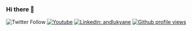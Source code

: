 ### Hi there 👋
![Twitter Follow](https://img.shields.io/twitter/follow/HasanNaser_?style=social)
[![Youtube](https://img.shields.io/static/v1?label=&message=Youtube&color=red)](https://www.youtube.com/hasannaser195)
[![Linkedin: andlukyane](https://img.shields.io/badge/-Hasan%20Naser-blue?style=flat-square&logo=Linkedin&logoColor=white&link=https://www.linkedin.com/in/25hasanaser/)](https://www.linkedin.com/in/25hasanaser/) 
[![Github profile views](https://gpvc.arturio.dev/hasannaser)](https://hasan-naser.com) 
